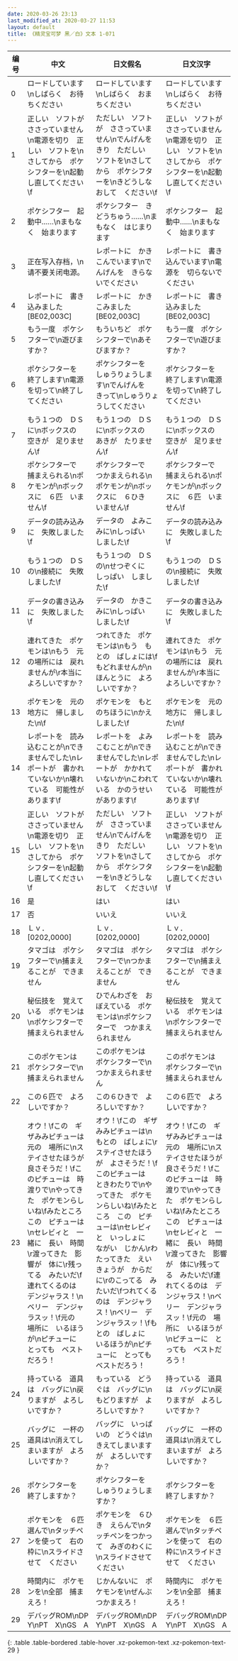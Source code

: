 ```yaml
---
date: 2020-03-26 23:13
last_modified_at: 2020-03-27 11:53
layout: default
title: 《精灵宝可梦 黑／白》文本 1-071
---
```

| 编号 | 中文 | 日文假名 | 日文汉字 |
| ---- | ---- | ---- | --- |
| 0 | ロードしています\nしばらく　お待ちください | ロードしています\nしばらく　おまちください | ロードしています\nしばらく　お待ちください |
| 1 | 正しい　ソフトが　ささっていません\n電源を切り　正しい　ソフトを\nさしてから　ポケシフターを\n起動し直してください\f | ただしい　ソフトが　ささっていません\nでんげんをきり　ただしい　ソフトを\nさしてから　ポケシフターを\nきどうしなおして　ください\f | 正しい　ソフトが　ささっていません\n電源を切り　正しい　ソフトを\nさしてから　ポケシフターを\n起動し直してください\f |
| 2 | ポケシフター　起動中……\nまもなく　始まります | ポケシフター　きどうちゅう……\nまもなく　はじまります | ポケシフター　起動中……\nまもなく　始まります |
| 3 | 正在写入存档，\n请不要关闭电源。 | レポートに　かきこんでいます\nでんげんを　きらないでください | レポートに　書き込んでいます\n電源を　切らないでください |
| 4 | レポートに　書き込みました[BE02,003C] | レポートに　かきこみました[BE02,003C] | レポートに　書き込みました[BE02,003C] |
| 5 | もう一度　ポケシフターで\n遊びますか？ | もういちど　ポケシフターで\nあそびますか？ | もう一度　ポケシフターで\n遊びますか？ |
| 6 | ポケシフターを　終了します\n電源を切って\n終了してください | ポケシフターを　しゅうりょうします\nでんげんを　きって\nしゅうりょうしてください | ポケシフターを　終了します\n電源を切って\n終了してください |
| 7 | もう１つの　ＤＳに\nボックスの　空きが　足りません\f | もう１つの　ＤＳに\nボックスの　あきが　たりません\f | もう１つの　ＤＳに\nボックスの　空きが　足りません\f |
| 8 | ポケシフターで　捕まえられる\nポケモンが\nボックスに　６匹　いません\f | ポケシフターで　つかまえられる\nポケモンが\nボックスに　６ひき　いません\f | ポケシフターで　捕まえられる\nポケモンが\nボックスに　６匹　いません\f |
| 9 | データの読み込みに　失敗しました\f | データの　よみこみに\nしっぱい　しました\f | データの読み込みに　失敗しました\f |
| 10 | もう１つの　ＤＳの\n接続に　失敗しました\f | もう１つの　ＤＳの\nせつぞくに　しっぱい　しました\f | もう１つの　ＤＳの\n接続に　失敗しました\f |
| 11 | データの書き込みに　失敗しました\f | データの　かきこみに\nしっぱい　しました\f | データの書き込みに　失敗しました\f |
| 12 | 連れてきた　ポケモンは\nもう　元の場所には　戻れませんが\r本当に　よろしいですか？ | つれてきた　ポケモンは\nもう　もとの　ばしょには\fもどれませんが\nほんとうに　よろしいですか？ | 連れてきた　ポケモンは\nもう　元の場所には　戻れませんが\r本当に　よろしいですか？ |
| 13 | ポケモンを　元の地方に　帰しました\n\f | ポケモンを　もとのちほうに\nかえしました\f | ポケモンを　元の地方に　帰しました\n\f |
| 14 | レポートを　読み込むことが\nできませんでした\nレポートが　書かれていないか\n壊れている　可能性があります\f | レポートを　よみこむことが\nできませんでした\nレポートが　かかれていないか\nこわれている　かのうせいがあります\f | レポートを　読み込むことが\nできませんでした\nレポートが　書かれていないか\n壊れている　可能性があります\f |
| 15 | 正しい　ソフトが　ささっていません\n電源を切り　正しい　ソフトを\nさしてから　ポケシフターを\n起動し直してください\f | ただしい　ソフトが　ささっていません\nでんげんをきり　ただしい　ソフトを\nさしてから　ポケシフターを\nきどうしなおして　ください\f | 正しい　ソフトが　ささっていません\n電源を切り　正しい　ソフトを\nさしてから　ポケシフターを\n起動し直してください\f |
| 16 | 是 | はい | はい |
| 17 | 否 | いいえ | いいえ |
| 18 | Ｌｖ．[0202,0000] | Ｌｖ．[0202,0000] | Ｌｖ．[0202,0000] |
| 19 | タマゴは　ポケシフターで\n捕まえることが　できません | タマゴは　ポケシフターで\nつかまえることが　できません | タマゴは　ポケシフターで\n捕まえることが　できません |
| 20 | 秘伝技を　覚えている　ポケモンは\nポケシフターで　捕まえられません | ひでんわざを　おぼえている　ポケモンは\nポケシフターで　つかまえられません | 秘伝技を　覚えている　ポケモンは\nポケシフターで　捕まえられません |
| 21 | このポケモンは　ポケシフターで\n捕まえられません | このポケモンは　ポケシフターで\nつかまえられません | このポケモンは　ポケシフターで\n捕まえられません |
| 22 | この６匹で　よろしいですか？ | この６ひきで　よろしいですか？ | この６匹で　よろしいですか？ |
| 23 | オウ！\fこの　ギザみみピチューは　元の　場所に\nステイさせたほうが　良さそうだ！\fこのピチューは　時渡りで\nやってきた　ポケモンらしいね\fみたところ　この　ピチューは\nセレビィと　一緒に　長い　時間\r渡ってきた　影響が　体に\r残ってる　みたいだ\f連れてくるのは　デンジャラス！\nベリー　デンジャラスッ！\f元の　場所に　いるほうが\nピチューに　とっても　ベストだろう！ | オウ！\fこの　ギザみみピチューは\nもとの　ばしょに\rステイさせたほうが　よさそうだ！\fこのピチューは　ときわたりで\nやってきた　ポケモンらしいね\fみたところ　この　ピチューは\nセレビィと　いっしょに　ながい　じかん\rわたってきた　えいきょうが　からだに\rのこってる　みたいだ\fつれてくるのは　デンジャラス！\nベリー　デンジャラスッ！\fもとの　ばしょに　いるほうが\nピチューに　とっても　ベストだろう！ | オウ！\fこの　ギザみみピチューは　元の　場所に\nステイさせたほうが　良さそうだ！\fこのピチューは　時渡りで\nやってきた　ポケモンらしいね\fみたところ　この　ピチューは\nセレビィと　一緒に　長い　時間\r渡ってきた　影響が　体に\r残ってる　みたいだ\f連れてくるのは　デンジャラス！\nベリー　デンジャラスッ！\f元の　場所に　いるほうが\nピチューに　とっても　ベストだろう！ |
| 24 | 持っている　道具は　バッグに\n戻りますが　よろしいですか？ | もっている　どうぐは　バッグに\nもどりますが　よろしいですか？ | 持っている　道具は　バッグに\n戻りますが　よろしいですか？ |
| 25 | バッグに　一杯の　道具は\n消えてしまいますが　よろしいですか？ | バッグに　いっぱいの　どうぐは\nきえてしまいますが　よろしいですか？ | バッグに　一杯の　道具は\n消えてしまいますが　よろしいですか？ |
| 26 | ポケシフターを　終了しますか？ | ポケシフターを　しゅうりょうしますか？ | ポケシフターを　終了しますか？ |
| 27 | ポケモンを　６匹　選んで\nタッチペンを使って　右の枠に\nスライドさせて　ください | ポケモンを　６ひき　えらんで\nタッチペンをつかって　みぎのわくに\nスライドさせて　ください | ポケモンを　６匹　選んで\nタッチペンを使って　右の枠に\nスライドさせて　ください |
| 28 | 時間内に　ポケモンを\n全部　捕まえろ！ | じかんないに　ポケモンを\nぜんぶ　つかまえろ！ | 時間内に　ポケモンを\n全部　捕まえろ！ |
| 29 | デバッグROM\nDP　Y\nPT　X\nGS　A | デバッグROM\nDP　Y\nPT　X\nGS　A | デバッグROM\nDP　Y\nPT　X\nGS　A |
{: .table .table-bordered .table-hover .xz-pokemon-text .xz-pokemon-text-29 }